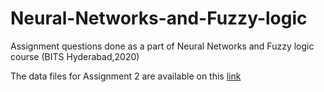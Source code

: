 # Neural-Networks-and-Fuzzy-logic
Assignment questions done as a part of Neural Networks and Fuzzy logic course (BITS Hyderabad,2020)

The data files for Assignment 2 are available on this [link](https://drive.google.com/drive/folders/1BYRsCtiSRRCoxtEnfo3VfC_H5adVBShk?usp=sharing)
